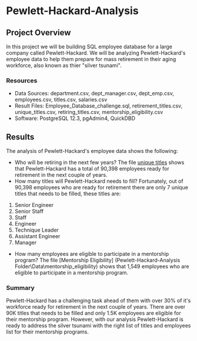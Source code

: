 # Pewlett-Hackard-Analysis

## Project Overview
In this project we will be building SQL employee database for a large company called Pewlett-Hackard.  We will be analyzing Pewlett-Hackard's employee data to help them prepare for mass retirement in their aging workforce, also known as thier "silver tsunami". 

### Resources
- Data Sources: department.csv, dept_manager.csv, dept_emp.csv, employees.csv, titles.csv, salaries.csv
- Result Files: Employee_Database_challenge.sql, retirement_titles.csv, unique_titles.csv, retiring_titles.csv, mentorship_eligibility.csv
- Software: PostgreSQL 12.3, pgAdmin4, QuickDBD

## Results
The analysis of Pewlett-Hackard's employee data shows the following:
- Who will be retiring in the next few years? The file [unique titles](unique_titles.csv) shows that Pewlett-Hackard has a total of 90,398 employees ready for retirement in the next couple of years.
- How many titles will Pewlett-Hackard needs to fill? Fortunately, out of 90,398 employees who are ready for retirement there are only 7 unique titles that needs to be filled, these titles are:
1. Senior Engineer
2. Senior Staff
3. Staff
4. Engineer
5. Technique Leader
6. Assistant Engineer
7. Manager
- How many employees are eligible to participate in a mentorship program? The file [Mentorship Eligibility] (Pewlett-Hackard-Analysis Folder\Data\mentorship_eligibility) shows that 1,549 employees who are eligible to participate in a mentorship program.

### Summary
Pewlett-Hackard has a challenging task ahead of them with over 30% of it's workforce ready for retirement in the next couple of years. There are over 90K titles that needs to be filled and only 1.5K employees are eligible for their mentorship program. However, with our analysis Pewlett-Hackard is ready to address the silver tsunami with the right list of titles and employees list for their mentorship programs.

